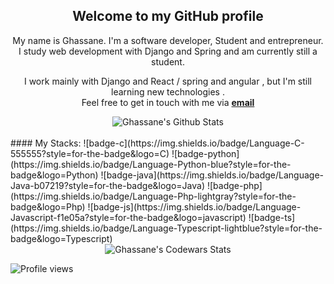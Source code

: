 <div align="center">
<h2>Welcome to my GitHub profile</h2>
</div>

<div align="center">

My name is Ghassane. I'm a software developer, Student and entrepreneur. <br /> I study web development with Django and Spring and am currently still a student.
</div>

<div align="center">

I work mainly with Django and React / spring and angular , but I'm still learning new technologies . <br>
Feel free to get in touch with me via <a href="ghassane20a@gmail.com"><b>email</b></a>


</div>

<div align="center">

<img align="center" src="https://github-readme-stats.vercel.app/api?username=ghassanee&&show_icons=true&title_color=161e2e&icon_color=31c48d&text_color=4b5563&bg_color=f4f5f7" alt="Ghassane's Github Stats">
</div>
<br/>
#### My Stacks:
![badge-c](https://img.shields.io/badge/Language-C-555555?style=for-the-badge&logo=C)  ![badge-python](https://img.shields.io/badge/Language-Python-blue?style=for-the-badge&logo=Python) ![badge-java](https://img.shields.io/badge/Language-Java-b07219?style=for-the-badge&logo=Java) ![badge-php](https://img.shields.io/badge/Language-Php-lightgray?style=for-the-badge&logo=Php) ![badge-js](https://img.shields.io/badge/Language-Javascript-f1e05a?style=for-the-badge&logo=javascript) ![badge-ts](https://img.shields.io/badge/Language-Typescript-lightblue?style=for-the-badge&logo=Typescript) 

<br/>
<div align="center" >
<img align="center" src="https://www.codewars.com/users/GhassaneAb/badges/large" alt="Ghassane's Codewars Stats">
  
  </div>
  
  ![Profile views](https://gpvc.arturio.dev/Ghassanee)
  </div>
